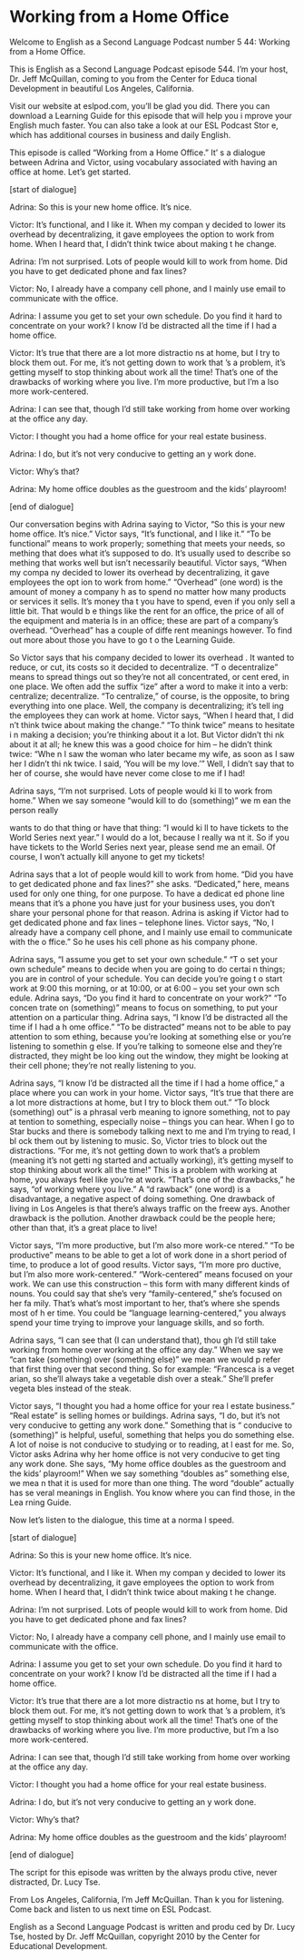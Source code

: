 # Working from a Home Office

Welcome to English as a Second Language Podcast number 5 44: Working from a Home Office.

This is English as a Second Language Podcast episode 544.  I’m your host, Dr. Jeff McQuillan, coming to you from the Center for Educa tional Development in beautiful Los Angeles, California.

Visit our website at eslpod.com, you’ll be glad you did.   There you can download a Learning Guide for this episode that will help you i mprove your English much faster.  You can also take a look at our ESL Podcast Stor e, which has additional courses in business and daily English.

This episode is called “Working from a Home Office.”  It’ s a dialogue between Adrina and Victor, using vocabulary associated with having an office at home. Let’s get started.

[start of dialogue]

Adrina:  So this is your new home office.  It’s nice.

Victor:  It’s functional, and I like it.  When my compan y decided to lower its overhead by decentralizing, it gave employees the option to work from home. When I heard that, I didn’t think twice about making t he change.

Adrina:  I’m not surprised.  Lots of people would kill to work from home.  Did you have to get dedicated phone and fax lines?

Victor:  No, I already have a company cell phone, and I mainly use email to communicate with the office.

Adrina:  I assume you get to set your own schedule.  Do you  find it hard to concentrate on your work?  I know I’d be distracted all the time if I had a home office.

Victor:  It’s true that there are a lot more distractio ns at home, but I try to block them out.  For me, it’s not getting down to work that ’s a problem, it’s getting myself to stop thinking about work all the time!  That’s one of the drawbacks of working where you live.  I’m more productive, but I’m a lso more work-centered.

 Adrina:  I can see that, though I’d still take working from home over working at the office any day.

Victor:  I thought you had a home office for your real estate business.

Adrina:  I do, but it’s not very conducive to getting an y work done.

Victor:  Why’s that?

Adrina:  My home office doubles as the guestroom and the kids’ playroom!

[end of dialogue]

Our conversation begins with Adrina saying to Victor, “So this is your new home office.  It’s nice.”  Victor says, “It’s functional, and I like it.”  “To be functional” means to work properly; something that meets your needs, so mething that does what it’s supposed to do.  It’s usually used to describe so mething that works well but isn’t necessarily beautiful.  Victor says, “When my compa ny decided to lower its overhead by decentralizing, it gave employees the opt ion to work from home.” “Overhead” (one word) is the amount of money a company h as to spend no matter how many products or services it sells.  It’s money tha t you have to spend, even if you only sell a little bit.  That would b e things like the rent for an office, the price of all of the equipment and materia ls in an office; these are part of a company’s overhead.  “Overhead” has a couple of diffe rent meanings however.  To find out more about those you have to go t o the Learning Guide.

So Victor says that his company decided to lower its overhead .  It wanted to reduce, or cut, its costs so it decided to decentralize.  “T o decentralize” means to spread things out so they’re not all concentrated, or cent ered, in one place.  We often add the suffix “ize” after a word to make it into  a verb: centralize; decentralize.  “To centralize,” of course, is the opposite,  to bring everything into one place.  Well, the company is decentralizing; it’s tell ing the employees they can work at home.  Victor says, “When I heard that, I did n’t think twice about making the change.”  “To think twice” means to hesitate i n making a decision; you’re thinking about it a lot.  But Victor didn’t thi nk about it at all; he knew this was a good choice for him – he didn’t think twice: “Whe n I saw the woman who later became my wife, as soon as I saw her I didn’t thi nk twice.  I said, ‘You will be my love.’”  Well, I didn’t say that to her of course,  she would have never come close to me if I had!

Adrina says, “I’m not surprised.  Lots of people would ki ll to work from home.” When we say someone “would kill to do (something)” we m ean the person really

 wants to do that thing or have that thing: “I would ki ll to have tickets to the World Series next year.”  I would do a lot, because I really wa nt it.  So if you have tickets to the World Series next year, please send me an email.  Of course, I won’t actually kill anyone to get my tickets!

Adrina says that a lot of people would kill to work from  home.  “Did you have to get dedicated phone and fax lines?” she asks.  “Dedicated,”  here, means used for only one thing, for one purpose.  To have a dedicat ed phone line means that it’s a phone you have just for your business uses, you don’t share your personal phone for that reason.  Adrina is asking if Victor had to get dedicated phone and fax lines – telephone lines.  Victor says, “No, I already have a company cell phone, and I mainly use email to communicate with the o ffice.”  So he uses his cell phone as his company phone.

Adrina says, “I assume you get to set your own schedule.”  “T o set your own schedule” means to decide when you are going to do certai n things; you are in control of your schedule.  You can decide you’re going t o start work at 9:00 this morning, or at 10:00, or at 6:00 – you set your own sch edule.  Adrina says, “Do you find it hard to concentrate on your work?”  “To concen trate on (something)” means to focus on something, to put your attention on a particular thing.  Adrina says, “I know I’d be distracted all the time if I had a h ome office.”  “To be distracted” means not to be able to pay attention to som ething, because you’re looking at something else or you’re listening to somethin g else.  If you’re talking to someone else and they’re distracted, they might be loo king out the window, they might be looking at their cell phone; they’re not really listening to you.

Adrina says, “I know I’d be distracted all the time if I had a home office,” a place where you can work in your home.  Victor says, “It’s true  that there are a lot more distractions at home, but I try to block them out.”  “To block (something) out” is a phrasal verb meaning to ignore something, not to pay at tention to something, especially noise – things you can hear.  When I go to Star bucks and there is somebody talking next to me and I’m trying to read, I bl ock them out by listening to music.  So, Victor tries to block out the distractions.  “For me, it’s not getting down to work that’s a problem (meaning it’s not getti ng started and actually working), it’s getting myself to stop thinking about work all the time!”  This is a problem with working at home, you always feel like you’re  at work.  “That’s one of the drawbacks,” he says, “of working where you live.”  A “d rawback” (one word) is a disadvantage, a negative aspect of doing something.  One drawback of living in Los Angeles is that there’s always traffic on the freew ays.  Another drawback is the pollution.  Another drawback could be the people  here; other than that, it’s a great place to live!

 Victor says, “I’m more productive, but I’m also more work-ce ntered.”  “To be productive” means to be able to get a lot of work done in a short period of time, to produce a lot of good results.  Victor says, “I’m more pro ductive, but I’m also more work-centered.”  “Work-centered” means focused on your  work.  We can use this construction – this form with many different kinds  of nouns.  You could say that she’s very “family-centered,” she’s focused on her fa mily.  That’s what’s most important to her, that’s where she spends most of h er time.  You could be “language learning-centered,” you always spend your time trying to improve your language skills, and so forth.

Adrina says, “I can see that (I can understand that), thou gh I’d still take working from home over working at the office any day.”  When we  say we “can take (something) over (something else)” we mean we would p refer that first thing over that second thing.  So for example: “Francesca is a veget arian, so she’ll always take a vegetable dish over a steak.”  She’ll prefer vegeta bles instead of the steak.

Victor says, “I thought you had a home office for your rea l estate business.” “Real estate” is selling homes or buildings.  Adrina says, “I do, but it’s not very conducive to getting any work done.”  Something that is “ conducive to (something)” is helpful, useful, something that helps you  do something else.  A lot of noise is not conducive to studying or to reading, at l east for me.  So, Victor asks Adrina why her home office is not very conducive to get ting any work done. She says, “My home office doubles as the guestroom and the kids’ playroom!” When we say something “doubles as” something else, we mea n that it is used for more than one thing.  The word “double” actually has se veral meanings in English.  You know where you can find those, in the Lea rning Guide.

Now let’s listen to the dialogue, this time at a norma l speed.

[start of dialogue]

Adrina:  So this is your new home office.  It’s nice.

Victor:  It’s functional, and I like it.  When my compan y decided to lower its overhead by decentralizing, it gave employees the option to work from home. When I heard that, I didn’t think twice about making t he change.

Adrina:  I’m not surprised.  Lots of people would kill to work from home.  Did you have to get dedicated phone and fax lines?

 Victor:  No, I already have a company cell phone, and I mainly use email to communicate with the office.

Adrina:  I assume you get to set your own schedule.  Do you  find it hard to concentrate on your work?  I know I’d be distracted all the time if I had a home office.

Victor:  It’s true that there are a lot more distractio ns at home, but I try to block them out.  For me, it’s not getting down to work that ’s a problem, it’s getting myself to stop thinking about work all the time!  That’s one of the drawbacks of working where you live.  I’m more productive, but I’m a lso more work-centered.

Adrina:  I can see that, though I’d still take working from home over working at the office any day.

Victor:  I thought you had a home office for your real estate business.

Adrina:  I do, but it’s not very conducive to getting an y work done.

Victor:  Why’s that?

Adrina:  My home office doubles as the guestroom and the kids’ playroom!

[end of dialogue]

The script for this episode was written by the always produ ctive, never distracted, Dr. Lucy Tse.

From Los Angeles, California, I’m Jeff McQuillan.  Than k you for listening.  Come back and listen to us next time on ESL Podcast.

English as a Second Language Podcast is written and produ ced by Dr. Lucy Tse, hosted by Dr. Jeff McQuillan, copyright 2010 by the Center  for Educational Development.


